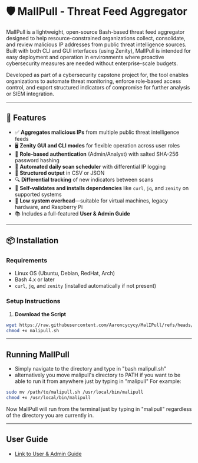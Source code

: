 # 🛡️ MalIPull - Threat Feed Aggregator

MalIPull is a lightweight, open-source Bash-based threat feed aggregator designed to help resource-constrained organizations collect, consolidate, and review malicious IP addresses from public threat intelligence sources. Built with both CLI and GUI interfaces (using Zenity), MalIPull is intended for easy deployment and operation in environments where proactive cybersecurity measures are needed without enterprise-scale budgets.

Developed as part of a cybersecurity capstone project for, the tool enables organizations to automate threat monitoring, enforce role-based access control, and export structured indicators of compromise for further analysis or SIEM integration.

---

## 🚀 Features

- ✅ **Aggregates malicious IPs** from multiple public threat intelligence feeds  
- 🖥️ **Zenity GUI and CLI modes** for flexible operation across user roles  
- 🔐 **Role-based authentication** (Admin/Analyst) with salted SHA-256 password hashing  
- 📅 **Automated daily scan scheduler** with differential IP logging  
- 📄 **Structured output** in CSV or JSON  
- 🔍 **Differential tracking** of new indicators between scans  
- 🧰 **Self-validates and installs dependencies** like `curl`, `jq`, and `zenity` on supported systems  
- 🧱 **Low system overhead**—suitable for virtual machines, legacy hardware, and Raspberry Pi  
- 📚 Includes a full-featured **User & Admin Guide**  

---

## 📦 Installation

### Requirements

- Linux OS (Ubuntu, Debian, RedHat, Arch)  
- Bash 4.x or later  
- `curl`, `jq`, and `zenity` (installed automatically if not present)  

### Setup Instructions

1. **Download the Script**

```bash
wget https://raw.githubusercontent.com/Aaroncycycy/MalIPull/refs/heads/main/malipull.sh
chmod +x malipull.sh
```
---

## Running MalIPull
- Simply navigate to the directory and type in "bash malipull.sh"
- alternatively you move malipull's directory to PATH if you want to be able to run it from anywhere just by typing in "malipull"
For example:
  
```bash
sudo mv /path/to/malipull.sh /usr/local/bin/malipull
chmod +x /usr/local/bin/malipull
```
Now MalIPull will run from the terminal just by typing in "malipull" regardless of the directory you are currently in.

---

## User Guide
- [Link to User & Admin Guide](https://github.com/Aaroncycycy/MalIPull/blob/main/MalIPull%20User%20%26%20Admin%20Guide.pdf)
